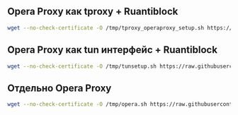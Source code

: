 ## Opera Proxy как tproxy + Ruantiblock
```sh
wget --no-check-certificate -O /tmp/tproxy_operaproxy_setup.sh https://raw.githubusercontent.com/Goblin-Mini/routerich/main/tproxy_operaproxy_setup.sh && chmod +x /tmp/tproxy_operaproxy_setup.sh && /tmp/tproxy_operaproxy_setup.sh
```
## Opera Proxy как tun интерфейс + Ruantiblock
```sh
wget --no-check-certificate -O /tmp/tunsetup.sh https://raw.githubusercontent.com/Goblin-Mini/routerich/main/tunsetup.sh && chmod +x /tmp/tunsetup.sh && /tmp/tunsetup.sh
```
## Отдельно Opera Proxy 
```sh
wget --no-check-certificate -O /tmp/opera.sh https://raw.githubusercontent.com/Goblin-Mini/routerich/main/opera.sh && chmod +x /tmp/opera.sh && /tmp/opera.sh
```
